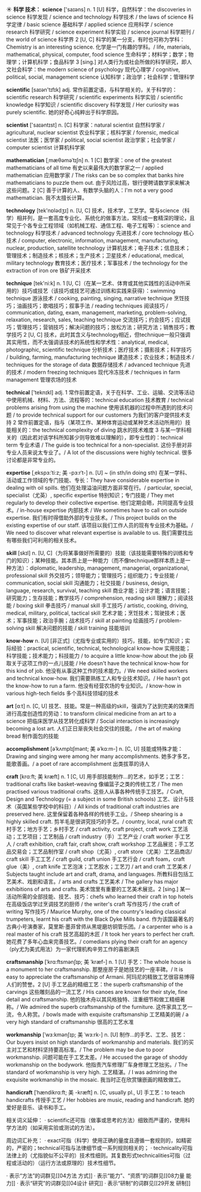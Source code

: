 ☀ <span class="category">**科学 技术：**</span>
<span class="vocabulary">**science**</span> ['saɪəns] 
<span class="definition">n. 1 [U] 科学，自然科学：</span>the discoveries in science 科学发现 / science and technology 科学技术 / the laws of science 科学定律 / basic science 基础科学 / applied science 应用科学 / science research 科学研究 / science experiment 科学实验 / science journal 科学期刊 / the world of science 科学界 <span class="definition">2 [U, C] 科学的某一分支，有时也可称为学科：</span>Chemistry is an interesting science. 化学是一门有趣的学科。/ life, materials, mathematical, physical, computer, food science 生命科学；材料学；数学；物理学；计算机科学；食品科学 <span class="definition">3 [sing.] 对人类行为或社会所做的科学研究，即人文社会科学：</span>the modern science of psychology 现代心理学 / cognitive, political, social, management science 认知科学；政治学；社会科学；管理科学

<span class="vocabulary">**scientific**</span> [saɪən'tɪfɪk] 
<span class="definition">adj. 常作前置定语，与科学相关的，关于科学的：</span>scientific research 科学研究 / scientific experiments 科学实验 / scientific knowledge 科学知识 / scientific discovery 科学发现 / Her curiosity was purely scientific. 她的好奇心纯粹出于科学原因。

<span class="vocabulary">**scientist**</span> ['saɪəntɪst] 
<span class="definition">n. [C] 科学家：</span>natural scientist 自然科学家 / agricultural, nuclear scientist 农业科学家；核科学家 / forensic, medical scientist 法医；医学家 / political, social scientist 政治学家；社会学家 / computer scientist 计算机科学家
           
<span class="vocabulary">**mathematician**</span> [ˌmæθəməˈtɪʃn]
<span class="definition">n. 1 [C] 数学家：</span>one of the greatest mathematicians of all time 有史以来最伟大的数学家之一 / applied mathematician 应用数学家 / The risks can be so complex that banks hire mathematicians to puzzle them out. 由于风险过高，银行便聘请数学家来解决这些问题。<span class="definition">2 [C] 善于计算的人、有数学头脑的人：</span>I'm not a very good mathematician. 我不太擅长计算。

<span class="vocabulary">**technology**</span> [tek'nɒlədӡɪ] 
<span class="definition">n. [U, C] 技术，技术学，工艺学。常与science（科学）相并列，是一套高度专业化、系统化的做事方法，常形成一套精深的理论，且常见于个各专业工程领域（如机械工程、通信工程、电子工程等）：</span>science and technology 科学技术 / advanced technology 先进技术 / core technology 核心技术 / computer, electronic, information, management, manufacturing, nuclear, production, satellite technology 计算机技术；电子技术；信息技术；管理技术；制造技术；核技术；生产技术；卫星技术 / educational, medical, military technology 教育技术；医疗技术；军事技术 / the technology for the extraction of iron ore 铁矿开采技术

<span class="vocabulary">**technique**</span> [tek'ni:k] 
<span class="definition">n. 1 [U, C]（在某一艺术、体育或其他实践性的活动中所采用的）技巧或技艺（该技巧或技艺可通过训练和实践来获得）：</span>swimming technique 游泳技术 / cooking, painting, singing, narrative technique 烹饪技巧；油画技巧；歌唱技巧；叙事手法 / reading techniques 阅读技巧 / communication, dating, exam, management, marketing, problem-solving, relaxation, research, sales, teaching technique 交流技巧；约会技巧；应试技巧；管理技巧；营销技巧；解决问题的技巧；放松方法；研究方法；销售技巧；教学技巧 <span class="definition">2 [U, C] 技术，此时其含义与technology相近，但technique一般只强调其实用性，而不太强调该技术的系统性和学术性：</span>analytical, medical, photographic, scientific technique 分析技术；医疗技术；摄影技术；科学技巧 / building, farming, manufacturing technique 建造技术；农业技术；制造技术 / techniques for the storage of data 数据存储技术 / advanced technique 先进的技术 / modern freezing techniques 现代冷冻技术 / techniques in farm management 管理农场的技术

<span class="vocabulary">**technical**</span> ['teknɪkl] 
<span class="definition">adj. 1 常作前置定语，关于在科学、工业、运输、交流等活动中使用机械、材料、方法、流程等的：</span>technical education 技术教育 / technical problems arising from using the machine 使用该机器的过程中所遇到的技术问题 / to provide technical support for our customers 为我们的客户提供技术支持 <span class="definition">2 常作前置定语，指与（某项工作、某种体育运动或某种艺术活动所用的）技能相关的：</span>the technical complexity of diving 跳水的技术难度 <span class="definition">3 与某一学科相关的（因此若对该学科所知甚少则导致难以理解的），即专业性的：</span>technical term 专业术语 / The guide is too technical for a non-specialist. 这份手册对非专业人员来说太专业了。/ A lot of the discussions were highly technical. 很多讨论都是非常专业的。
           
<span class="vocabulary">**expertise**</span> [ˌekspɜ:ˈti:z; 美 -pɜ:rˈt-]
<span class="definition">n. [U] ~ (in sth/in doing sth) 在某一学科、活动或工作领域的专门技能、专长：</span>They have considerable expertise in dealing with oil spills. 他们在处理溢油问题方面非常在行。/ particular, special, specialist（尤英）, specific expertise 特别知识；专门技能 / They met regularly to develop their collective expertise. 他们定期会晤，共同提高专业技术。/ in-house expertise 内部技术 / We sometimes have to call on outside expertise. 我们有时得借助外部的专业技术。/ This project builds on the existing expertise of our staff. 该项目以我们工作人员的现有专业技术为基础。/ We need to discover what relevant expertise is available to us. 我们需要找出有哪些我们可利用的相关技术。

<span class="vocabulary">**skill**</span> [skɪl] 
<span class="definition">n. [U, C]（为将某事做好所需要的）技能（该技能需要特殊的训练和专门的知识）；某种技能。其本质上是一种能力（而不像technique那样本质上是一种方法）：</span>diplomatic, leadership, management, managerial, organizational, professional skill 外交技巧；领导能力；管理技巧；组织能力；专业技能 / communication, social skill 沟通能力；社交技能 / business, design, language, research, survival, teaching skill 商业才能；设计才能；语言技能；研究能力；生存技能；教学技巧 / comprehension, reading skill 理解力；阅读技能 / boxing skill 拳击技巧 / manual skill 手工技巧 / artistic, cooking, driving, medical, military, political, tactical skill 艺术才能；烹饪技术；驾驶技术；医术；军事技能；政治手腕；战术技巧 / skill at painting 绘画技巧 / problem-solving skill 解决问题的技能 / skill training 技能培训
           
<span class="vocabulary">**know-how**</span>
<span class="definition">n. [U] [非正式]（尤指专业或实用的）技巧，技能，如专门知识；实际经验：</span>practical, scientific, technical, technological know-how 实用技能；科学技能；技术能力；科技能力 / to acquire a little know-how about the job 获取关于这项工作的一点儿技能 / He doesn't have the technical know-how for this kind of job. 他没有从事这种工作的技术能力。/ We need skilled workers and technical know-how. 我们需要熟练工人和专业技术知识。/ He hasn't got the know-how to run a farm. 他没有经营农场的专业知识。/ know-how in various high-tech fields 多个高科技领域的技术

<span class="vocabulary">**art**</span> [ɑːt] 
<span class="definition">n. [C, U] 技艺、技能。常是一种高级的skill，强调为了达到完美的效果而进行高度创造性的劳动：</span>to transform clinical medicine from an art to a science 把临床医学从技艺转化成科学 / Social interaction is increasingly becoming a lost art. 人们正日渐丧失社会交往的技能。/ the art of making bread 制作面包的技能
           
<span class="vocabulary">**accomplishment**</span> [əˈkʌmplɪʃmənt; 美 əˈkɑ:m-]
<span class="definition">n. [C, U] 技能或特殊才能：</span>Drawing and singing were among her many accomplishments. 她多才多艺，能歌善画。/ a poet of rare accomplishment 出类拔萃的诗人
           
<span class="vocabulary">**craft**</span> [krɑ:ft; 美 kræft]
<span class="definition">n. 1 [C, U] 用手部技能制作…的艺术，如手艺；工艺：</span>traditional crafts like basket-weaving 像编篮子之类的传统工艺 / The men practised various traditional crafts. 这些人从事各种传统手工技艺。/ Craft, Design and Technology (= a subject in some British schools) 工艺、设计与技术（英国某些学校中的科目）/ All kinds of traditional craft industries are preserved here. 这里保留着各种各样的传统手工业。/ Sheep shearing is a highly skilled craft. 剪羊毛是很讲究技巧的手艺。/ country, local, rural craft 农村手艺；地方手艺；乡村手艺 / craft activity, craft project, craft work 工艺活动；工艺项目；工艺制品 / craft industry（手）工艺产业 / craft worker 手工艺人 / craft exhibition, craft fair, craft show, craft workshop 工艺品展览；手工艺品交易会；工艺品制作室 / craft shop（尤英）, craft store（尤美）工艺品商店/ craft skill 手工工艺 / craft guild, craft union 手工艺行会 / craft foam，craft glue（美）, craft knife 工艺泡沫；工艺胶水；工艺刀 / art and craft 工艺美术 / Subjects taught include art and craft, drama, and languages. 所教科目包括工艺美术、戏剧和语言。/ arts and crafts 工艺美术 / The gallery has major exhibitions of arts and crafts. 美术馆里有重要的工艺美术展览。<span class="definition">2 [sing.] 某一活动所需的全部技能、技艺、技巧：</span>chefs who learned their craft in top hotels 在高级饭店学过烹调技艺的厨师 / the writer's craft 写作技巧 / the craft of writing 写作技巧 / Maurice Murphy, one of the country's leading classical trumpeters, learnt his craft with the Black Dyke Mills band. 作为该国最著名的古典小号演奏家，莫里斯·墨菲曾师从黑堤磨坊铜管乐团。/ a carpenter who is a real master of his craft 技艺高超的木匠 / It took her years to perfect her craft. 她花费了多年心血来完善技艺。/ comedians plying their craft for an agency（ply尤为美式用法）为一家代理机构辛劳工作的喜剧演员
           
<span class="vocabulary">**craftsmanship**</span> [ˈkrɑ:ftsmənʃɪp; 美 ˈkræf-]
<span class="definition">n. 1 [U] 手艺：</span>The whole house is a monument to her craftsmanship. 那整座房子是她技艺的一座丰碑。/ It is easy to appreciate the craftsmanship of Armani. 阿玛尼的精致工艺很容易博得人们的赞誉。<span class="definition">2 [U] 手工艺品的精细工艺：</span>the superb craftsmanship of the carvings 这些雕刻品的一流工艺 / His canoes are known for their style, fine detail and craftsmanship. 他的独木舟以其风格独特、注重细节和做工精细著称。/ We admired the superb craftsmanship of the furniture. 这件家具工艺一流，令人称赏。/ bowls made with exquisite craftsmanship 工艺精美的碗 / a very high standard of craftsmanship 很高的工艺水准
           
<span class="vocabulary">**workmanship**</span> [ˈwɜ:kmənʃɪp; 美 ˈwɜ:rk-]
<span class="definition">n. [U] 制作…的手艺、工艺、技艺：</span>Our buyers insist on high standards of workmanship and materials. 我们的买主对工艺和材料坚持要高标准。/ The problem may be due to poor workmanship. 问题可能在于工艺太差。/ He accused the garage of shoddy workmanship on the bodywork. 他指责汽车修理厂车身修理工艺拙劣。/ The standard of workmanship is very high. 工艺精湛。/ I was admiring the exquisite workmanship in the mosaic. 我当时正在欣赏镶嵌画的精致做工。
           
<span class="vocabulary">**handicraft**</span> [ˈhændikrɑ:ft; 美 -kræft]
<span class="definition">n. [C, usually pl., U] 手工艺：</span>to teach handicrafts 传授手工艺 / Her hobbies are music, reading and handicraft. 她的爱好是音乐、读书和手工。

相关词义延伸：
· scientific还可指（做事或思考的方法）细致而严谨的，使用科学方法的（如采用实验或测试的方法）。

周边词汇补充：
· exact可指（科学）使用正确的量度且遵循一套规则的，如精密的，严密的；technical可指与法律细节或一系列规则相关的；
· technicality可指法律上的（尤指貌似不公平的）技术性细则。其复数形式technicalities可指（过程或活动的）（运行方法或原理的）技术性细节。

· 表示“方法”的词群见[[04方法 方式]]
· 表示“能力”、“资质”的词群见[[08力量 能力]]
· 表示“研究”的词群见[[04设计 研究]]
· 表示“研制”的词群见[[29开发 研制]]
